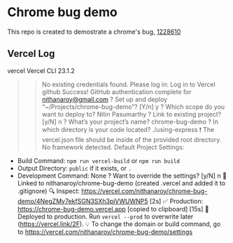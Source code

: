 # Chrome bug demo

This repo is created to demostrate a chrome's bug, [1228610](https://bugs.chromium.org/p/chromium/issues/detail?id=1228610)

## Vercel Log

vercel
Vercel CLI 23.1.2
> > No existing credentials found. Please log in:
> Log in to Vercel github
> Success! GitHub authentication complete for nithanaroy@gmail.com
? Set up and deploy “~/Projects/chrome-bug-demo”? [Y/n] y
? Which scope do you want to deploy to? Nitin Pasumarthy
? Link to existing project? [y/N] n
? What’s your project’s name? chrome-bug-demo
? In which directory is your code located? ./using-express
❗️  The vercel.json file should be inside of the provided root directory.
No framework detected. Default Project Settings:
- Build Command: `npm run vercel-build` or `npm run build`
- Output Directory: `public` if it exists, or `.`
- Development Command: None
? Want to override the settings? [y/N] n
🔗  Linked to nithanaroy/chrome-bug-demo (created .vercel and added it to .gitignore)
🔍  Inspect: https://vercel.com/nithanaroy/chrome-bug-demo/4NegZMy7ekfSGN3SXh3pjVWUWNP5 [2s]
✅  Production: https://chrome-bug-demo.vercel.app [copied to clipboard] [15s]
📝  Deployed to production. Run `vercel --prod` to overwrite later (https://vercel.link/2F).
💡  To change the domain or build command, go to https://vercel.com/nithanaroy/chrome-bug-demo/settings